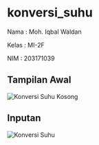 # konversi_suhu

Nama : Moh. Iqbal Waldan

Kelas : MI-2F

NIM : 203171039

## Tampilan Awal

![Konversi Suhu Kosong](https://user-images.githubusercontent.com/69692712/158172486-8d9cfd39-21ff-40be-9b8a-ca5fbcbd605e.png)

## Inputan

![Konversi Suhu](https://user-images.githubusercontent.com/69692712/158172096-530d6b59-8824-4dd6-8839-fbda71f003a3.png)
